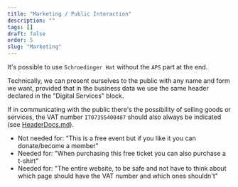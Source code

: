 ```yaml
---
title: "Marketing / Public Interaction"
description: ""
tags: []
draft: false
order: 5
slug: "Marketing"
---
```


It's possible to use `Schroedinger Hat` without the `APS` part at the end.  

Technically, we can present ourselves to the public with any name and form we want, provided that in the business data we use the same header declared in the "Digital Services" block.  

If in communicating with the public there's the possibility of selling goods or services, the VAT number `IT07355400487` should also always be indicated (see [HeaderDocs.md](HeaderDocs.md)).
* Not needed for: "This is a free event but if you like it you can donate/become a member"
* Needed for: "When purchasing this free ticket you can also purchase a t-shirt"
* Needed for: "The entire website, to be safe and not have to think about which page should have the VAT number and which ones shouldn't"